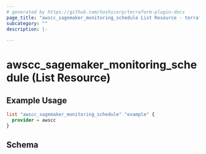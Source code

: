 ```yaml
---
# generated by https://github.com/hashicorp/terraform-plugin-docs
page_title: "awscc_sagemaker_monitoring_schedule List Resource - terraform-provider-awscc"
subcategory: ""
description: |-
  
---
```


# awscc_sagemaker_monitoring_schedule (List Resource)



## Example Usage

```terraform
list "awscc_sagemaker_monitoring_schedule" "example" {
  provider = awscc
}
```

<!-- schema generated by tfplugindocs -->
## Schema
